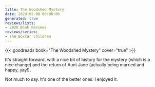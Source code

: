 ```yaml
---
title: The Woodshed Mystery
date: 2020-05-08 00:00:00
generated: true
reviews/lists:
- 2020 Book Reviews
reviews/series:
- The Boxcar Children
---
```

{{< goodreads book="The Woodshed Mystery" cover="true" >}}

It's straight forward, with a nice bit of history for the mystery (which is a nice change) and the return of Aunt Jane (actually being married and happy, yay!).  

Not much to say. It's one of the better ones. I enjoyed it.  

<!--more-->


